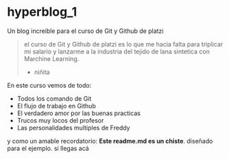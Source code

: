 # hyperblog_1
Un blog increible para el curso de Git y Github de platzi
>el curso de Git y Github de platzi es lo que me hacia falta para triplicar mi salario y lanzarme a la industria del tejido de lana sintetica con Marchine Learning.
> - niñita

En este curso vemos de todo:
* Todos los comando de Git
* El flujo de trabajo en Github
* El verdadero amor por las buenas practicas
* Trucos muy locos del profesor
* Las personalidades multiples de Freddy

y como un amable recordatorio: **Este readme.md es un chiste**. diseñado para el ejemplo. si llegas acá 